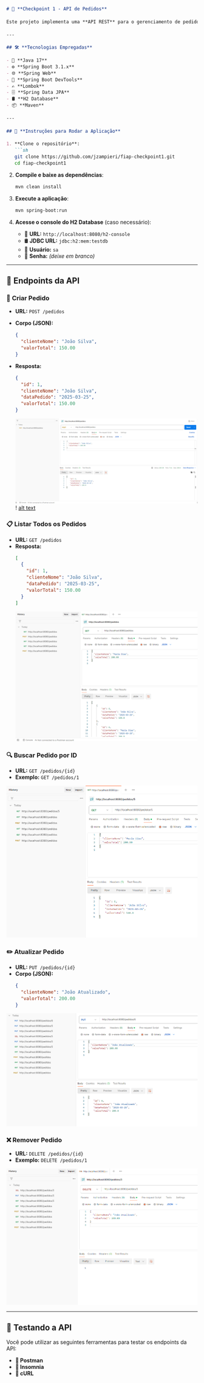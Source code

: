 ```markdown
# 🎯 **Checkpoint 1 - API de Pedidos**

Este projeto implementa uma **API REST** para o gerenciamento de pedidos, utilizando **Spring Boot**, **Spring Data JPA**, e o banco de dados **H2**.

---

## 🛠 **Tecnologias Empregadas**

- 🚀 **Java 17**
- ⚙️ **Spring Boot 3.1.x**
- 🌐 **Spring Web**
- 🔄 **Spring Boot DevTools**
- ✍️ **Lombok**
- 🗄 **Spring Data JPA**
- 🛢 **H2 Database**
- 📦 **Maven**

---

## 🚀 **Instruções para Rodar a Aplicação**

1. **Clone o repositório**:
   ```sh
   git clone https://github.com/jzampieri/fiap-checkpoint1.git
   cd fiap-checkpoint1
   ```

2. **Compile e baixe as dependências**:
   ```sh
   mvn clean install
   ```

3. **Execute a aplicação**:
   ```sh
   mvn spring-boot:run
   ```

4. **Acesse o console do H2 Database** (caso necessário):
   - 🔗 **URL:** `http://localhost:8080/h2-console`
   - 🛢 **JDBC URL:** `jdbc:h2:mem:testdb`
   - 👤 **Usuário:** `sa`
   - 🔑 **Senha:** *(deixe em branco)*

---

## 📌 **Endpoints da API**

### 📝 **Criar Pedido**
- **URL:** `POST /pedidos`
- **Corpo (JSON):**
  ```json
  {
    "clienteNome": "João Silva",
    "valorTotal": 150.00
  }
  ```
- **Resposta:**
  ```json
  {
    "id": 1,
    "clienteNome": "João Silva",
    "dataPedido": "2025-03-25",
    "valorTotal": 150.00
  }
  ```

  ![alt text](image.png)
!   [alt text](image-1.png)

### 📋 **Listar Todos os Pedidos**
- **URL:** `GET /pedidos`
- **Resposta:**
  ```json
  [
    {
      "id": 1,
      "clienteNome": "João Silva",
      "dataPedido": "2025-03-25",
      "valorTotal": 150.00
    }
  ]
  ```
  ![alt text](image-2.png)

### 🔍 **Buscar Pedido por ID**
- **URL:** `GET /pedidos/{id}`
- **Exemplo:** `GET /pedidos/1`

![alt text](image-3.png)

### ✏️ **Atualizar Pedido**
- **URL:** `PUT /pedidos/{id}`
- **Corpo (JSON):**
  ```json
  {
    "clienteNome": "João Atualizado",
    "valorTotal": 200.00
  }
  ```

![alt text](image-4.png)

### ❌ **Remover Pedido**
- **URL:** `DELETE /pedidos/{id}`
- **Exemplo:** `DELETE /pedidos/1`

![alt text](image-5.png)

---

## 🔬 **Testando a API**

Você pode utilizar as seguintes ferramentas para testar os endpoints da API:
- **📌 Postman**
- **📌 Insomnia**
- **📌 cURL**
```
